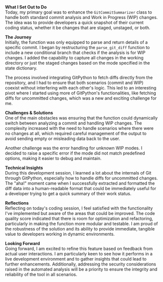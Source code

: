 **What I Set Out to Do**  
Today, my primary goal was to enhance the `GitCommitSummarizer` class to handle both standard commit analysis and Work in Progress (WIP) changes. The idea was to provide developers a quick snapshot of their current coding status, whether it be changes that are staged, unstaged, or both.

**The Journey**  
Initially, the function was only equipped to parse and return details of a specific commit. I began by restructuring the `parse_git_diff` function to include a new conditional branch that checks if the analysis is for WIP changes. I added the capability to capture all changes in the working directory or just the staged changes based on the mode specified in the state dictionary.

The process involved integrating GitPython to fetch diffs directly from the repository, and I had to ensure that both scenarios (commit and WIP) coexist without interfering with each other's logic. This led to an interesting pivot where I started using more of GitPython's functionalities, like fetching diffs for uncommitted changes, which was a new and exciting challenge for me.

**Challenges & Solutions**  
One of the main obstacles was ensuring that the function could dynamically switch between analyzing a commit and handling WIP changes. The complexity increased with the need to handle scenarios where there were no changes at all, which required careful management of the output to avoid sending empty or misleading data back to the user.

Another challenge was the error handling for unknown WIP modes. I decided to raise a specific error if the mode did not match predefined options, making it easier to debug and maintain.

**Technical Insights**  
During this development session, I learned a lot about the internals of Git through GitPython, especially how to handle diffs for uncommitted changes. The "aha!" moment came when I successfully extracted and formatted the diff data into a human-readable format that could be immediately useful for a developer trying to get a quick summary of their work status.

**Reflections**  
Reflecting on today's coding session, I feel satisfied with the functionality I've implemented but aware of the areas that could be improved. The code quality score indicated that there is room for optimization and refactoring, particularly in making the function more modular and testable. I am proud of the robustness of the solution and its ability to provide immediate, tangible value to developers working in dynamic environments.

**Looking Forward**  
Going forward, I am excited to refine this feature based on feedback from actual user interactions. I am particularly keen to see how it performs in a live development environment and to gather insights that could lead to further enhancements. Additionally, addressing the security considerations raised in the automated analysis will be a priority to ensure the integrity and reliability of the tool in all scenarios.